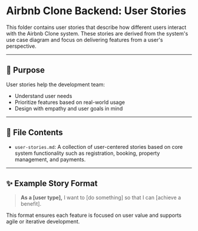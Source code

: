 # Airbnb Clone Backend: User Stories

This folder contains user stories that describe how different users interact with the Airbnb Clone system. These stories are derived from the system's use case diagram and focus on delivering features from a user's perspective.

---

## 📌 Purpose

User stories help the development team:
- Understand user needs
- Prioritize features based on real-world usage
- Design with empathy and user goals in mind

---

## 📄 File Contents

- `user-stories.md`: A collection of user-centered stories based on core system functionality such as registration, booking, property management, and payments.

---

## ✨ Example Story Format

> **As a [user type],** I want to [do something] so that I can [achieve a benefit].

This format ensures each feature is focused on user value and supports agile or iterative development.

